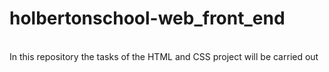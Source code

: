 <h1>holbertonschool-web_front_end</h1>
<br>
In this repository the tasks of the HTML and CSS project will be carried out
